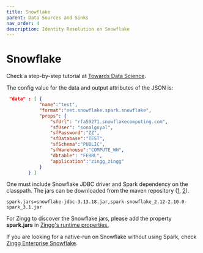 ```yaml
---
title: Snowflake
parent: Data Sources and Sinks
nav_order: 4
description: Identity Resolution on Snowflake
---
```


# Snowflake

Check a step-by-step tutorial at [Towards Data Science](https://towardsdatascience.com/identifying-duplicates-in-snowflake-e95b3f3fce2b).

The config value for the data and output attributes of the JSON is:

```json
 "data" : [ {
			"name":"test", 
			"format":"net.snowflake.spark.snowflake", 
			"props": {
				"sfUrl": "rfa59271.snowflakecomputing.com",
				"sfUser": "sonalgoyal",
				"sfPassword":"ZZ",					
				"sfDatabase":"TEST",				
				"sfSchema":"PUBLIC",					
				"sfWarehouse":"COMPUTE_WH",
				"dbtable": "FEBRL",
				"application":"zingg_zingg"				
			}
		} ]
```

One must include Snowflake JDBC driver and Spark dependency on the classpath. The jars can be downloaded from the maven repository ([1](https://mvnrepository.com/artifact/net.snowflake/snowflake-jdbc), [2](https://mvnrepository.com/artifact/net.snowflake/spark-snowflake)).

```
spark.jars=snowflake-jdbc-3.13.18.jar,spark-snowflake_2.12-2.10.0-spark_3.1.jar
```

For Zingg to discover the Snowflake jars, please add the property **spark.jars** in [Zingg's runtime properties.](../stepbystep/zingg-runtime-properties.md)

If you are looking for a native-run on Snowflake without using Spark, check [Zingg Enterprise Snowflake](https://www.zingg.ai/company/zingg-enterprise-snowflake).&#x20;
